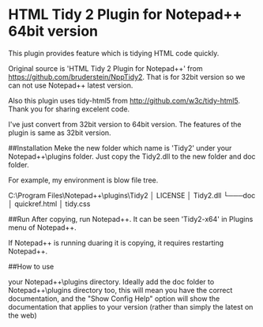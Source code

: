 # HTML Tidy 2 Plugin for Notepad++ 64bit version 
This plugin provides feature which is tidying HTML code quickly.

Original source is 'HTML Tidy 2 Plugin for Notepad++' from https://github.com/bruderstein/NppTidy2.
That is for 32bit version so we can not use Notepad++ latest version.

Also this plugin uses tidy-html5 from http://github.com/w3c/tidy-html5.
Thank you for sharing excelent code.

I've just convert from 32bit version to 64bit version.
The features of the plugin is same as 32bit version.

##Installation
Meke the new folder which name is 'Tidy2' under your Notepad++\plugins folder.
Just copy the Tidy2.dll to the new folder and doc folder.

For example, my environment is blow file tree.

C:\Program Files\Notepad++\plugins\Tidy2
│   LICENSE
│   Tidy2.dll
└───doc
    │   quickref.html
    │   tidy.css

##Run
After copying, run Notepad++.
It can be seen 'Tidy2-x64' in Plugins menu of Notepad++.

If Notepad++ is running duaring it is copying, it requires restarting Notepad++.

##How to use

your Notepad++\plugins directory. Ideally add the doc folder to Notepad++\plugins directory too, this will mean you have the correct documentation, and the "Show Config Help" option will show the documentation that applies to your version (rather than simply the latest on the web)
